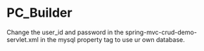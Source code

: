 # PC_Builder
Change the user_id and password in the spring-mvc-crud-demo-servlet.xml in the mysql property tag to use ur own database.
